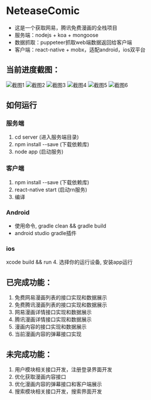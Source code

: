 # NeteaseComic
- 这是一个获取网易，腾讯免费漫画的全栈项目
- 服务端：nodejs + koa + mongoose
- 数据抓取：puppeteer抓取web端数据返回给客户端
- 客户端：react-native + mobx，适配android，ios双平台
## 当前进度截图：
![截图1](http://oqujmbgen.bkt.clouddn.com/images/comic_1.png?imageView2/2/w/500/h/500/q/100|imageslim)
![截图2](http://oqujmbgen.bkt.clouddn.com/images/comic_2.png?imageView2/2/w/500/h/500/q/100|imageslim)
![截图3](http://oqujmbgen.bkt.clouddn.com/images/comic_3.png?imageView2/2/w/500/h/500/q/100|imageslim)
![截图4](http://oqujmbgen.bkt.clouddn.com/images/comic_4.png?imageView2/2/w/500/h/500/q/100|imageslim)
![截图5](http://oqujmbgen.bkt.clouddn.com/images/comic_5.png?imageView2/2/w/500/h/500/q/100|imageslim)
![截图6](http://oqujmbgen.bkt.clouddn.com/images/comic_6.png?imageView2/2/w/500/h/500/q/100|imageslim)
## 如何运行
### 服务端
1. cd server (进入服务端目录)
2. npm install --save (下载依赖库)
3. node app (启动服务)
### 客户端
1. npm install --save (下载依赖库)
2. react-native start (启动rn服务)
3. 编译
### Android
- 使用命令, gradle clean && gradle build
- android studio gradle插件
### ios
xcode build && run
4. 选择你的运行设备, 安装app运行

## 已完成功能：
1. 免费网易漫画列表的接口实现和数据展示
2. 免费腾讯漫画列表的接口实现和数据展示
3. 网易漫画详情接口实现和数据展示
4. 腾讯漫画详情接口实现和数据展示
5. 漫画内容的接口实现和数据展示
6. 当前漫画内容的弹幕接口实现
## 未完成功能：
1. 用户模块相关接口开发，注册登录界面开发
2. 优化获取漫画内容接口
3. 优化漫画内容的弹幕接口和客户端展示
4. 搜索模块相关接口开发，搜索界面开发

